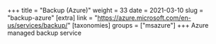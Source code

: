 +++
title = "Backup (Azure)"
weight = 33
date = 2021-03-10
slug = "backup-azure"
[extra]
link = "https://azure.microsoft.com/en-us/services/backup/"
[taxonomies]
groups = ["msazure"]
+++
Azure managed backup service

